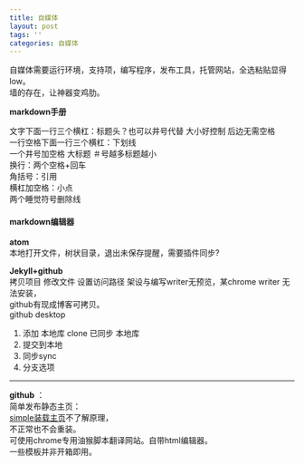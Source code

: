 ```yaml
---
title: 自媒体
layout: post
tags: ''
categories: 自媒体
---
```

自媒体需要运行环境，支持项，编写程序，发布工具，托管网站，全选粘贴显得low。  
墙的存在，让神器变鸡肋。

**markdown手册**

文字下面一行三个横杠：标题头？也可以井号代替 大小好控制   后边无需空格   
一行空格下面一行三个横杠：下划线  
一个井号加空格 大标题 ＃号越多标题越小     
换行：两个空格+回车  
角括号：引用  
横杠加空格：小点   
两个睡觉符号删除线   

#### markdown编辑器

**atom**   
本地打开文件，树状目录，退出未保存提醒，需要插件同步?  

**Jekyll+github**    
拷贝项目 修改文件 设置访问路径
架设与编写writer无预览，某chrome writer 无法安装，    
github有现成博客可拷贝。  
github desktop  

1. 添加 本地库 clone 已同步 本地库  
2. 提交到本地  
3.  同步sync
4. 分支选项  


---
**github** ：  
简单发布静态主页：  
[simple装载主页](https://isnowfy.github.io/simple/)不了解原理，  
不正常也不会重装。   
可使用chrome专用油猴脚本翻译网站。自带html编辑器。  
一些模板并非开箱即用。
